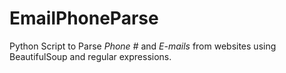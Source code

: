 # EmailPhoneParse
Python Script to Parse *Phone #* and *E-mails* from websites using BeautifulSoup and regular expressions.

